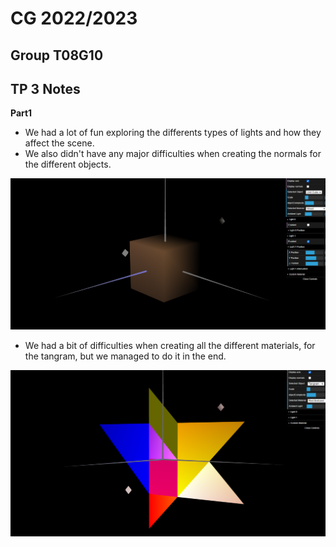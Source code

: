 # CG 2022/2023

## Group T08G10

## TP 3 Notes

**Part1**

- We had a lot of fun exploring the differents types of lights and how they affect the scene.
- We also didn't have any major difficulties when creating the normals for the different objects.

![Screenshot 1](screenshots/cg-t08g10-tp3-1.png)

- We had a bit of difficulties when creating all the different materials, for the tangram, but we managed to do it in the end.

![Screenshot 2](screenshots/cg-t08g10-tp3-2.png)


